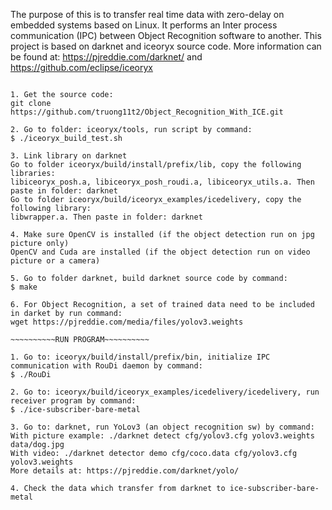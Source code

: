The purpose of this is to transfer real time data with zero-delay on embedded systems based on Linux.
It performs an Inter process communication (IPC) between Object Recognition software to another.
This project is based on darknet and iceoryx source code.
More information can be found at: https://pjreddie.com/darknet/ and https://github.com/eclipse/iceoryx
 
~~~~~~~~~~BUILD SOURCE CODE AND SET UP ENVIRONMENT~~~~~~~~~~

1. Get the source code:
git clone https://github.com/truong11t2/Object_Recognition_With_ICE.git

2. Go to folder: iceoryx/tools, run script by command:
$ ./iceoryx_build_test.sh

3. Link library on darknet
Go to folder iceoryx/build/install/prefix/lib, copy the following libraries:
libiceoryx_posh.a, libiceoryx_posh_roudi.a, libiceoryx_utils.a. Then paste in folder: darknet
Go to folder iceoryx/build/iceoryx_examples/icedelivery, copy the following library:
libwrapper.a. Then paste in folder: darknet

4. Make sure OpenCV is installed (if the object detection run on jpg picture only)
OpenCV and Cuda are installed (if the object detection run on video picture or a camera)

5. Go to folder darknet, build darknet source code by command:
$ make

6. For Object Recognition, a set of trained data need to be included in darket by run command:
wget https://pjreddie.com/media/files/yolov3.weights

~~~~~~~~~~RUN PROGRAM~~~~~~~~~~

1. Go to: iceoryx/build/install/prefix/bin, initialize IPC communication with RouDi daemon by command:
$ ./RouDi

2. Go to: iceoryx/build/iceoryx_examples/icedelivery/icedelivery, run receiver program by command:
$ ./ice-subscriber-bare-metal

3. Go to: darknet, run YoLov3 (an object recognition sw) by command:
With picture example: ./darknet detect cfg/yolov3.cfg yolov3.weights data/dog.jpg
With video: ./darknet detector demo cfg/coco.data cfg/yolov3.cfg yolov3.weights
More details at: https://pjreddie.com/darknet/yolo/

4. Check the data which transfer from darknet to ice-subscriber-bare-metal

